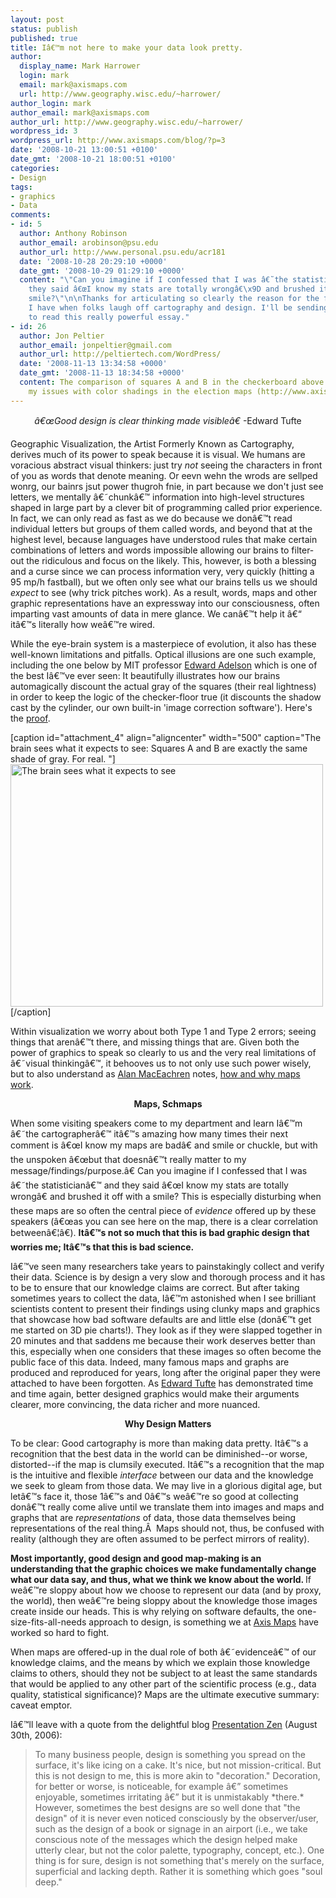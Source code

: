 ```yaml
---
layout: post
status: publish
published: true
title: Iâ€™m not here to make your data look pretty.
author:
  display_name: Mark Harrower
  login: mark
  email: mark@axismaps.com
  url: http://www.geography.wisc.edu/~harrower/
author_login: mark
author_email: mark@axismaps.com
author_url: http://www.geography.wisc.edu/~harrower/
wordpress_id: 3
wordpress_url: http://www.axismaps.com/blog/?p=3
date: '2008-10-21 13:00:51 +0100'
date_gmt: '2008-10-21 18:00:51 +0100'
categories:
- Design
tags:
- graphics
- Data
comments:
- id: 5
  author: Anthony Robinson
  author_email: arobinson@psu.edu
  author_url: http://www.personal.psu.edu/acr181
  date: '2008-10-28 20:29:10 +0000'
  date_gmt: '2008-10-29 01:29:10 +0000'
  content: "\"Can you imagine if I confessed that I was â€˜the statisticianâ€™ and
    they said â€œI know my stats are totally wrongâ€\x9D and brushed it off with a
    smile?\"\n\nThanks for articulating so clearly the reason for the frustration
    I have when folks laugh off cartography and design. I'll be sending my students
    to read this really powerful essay."
- id: 26
  author: Jon Peltier
  author_email: jonpeltier@gmail.com
  author_url: http://peltiertech.com/WordPress/
  date: '2008-11-13 13:34:58 +0000'
  date_gmt: '2008-11-13 18:34:58 +0000'
  content: The comparison of squares A and B in the checkerboard above clearly describes
    my issues with color shadings in the election maps (http://www.axismaps.com/blog/2008/11/a-new-kind-of-election-map/).
---
```

<p style="text-align: center;"><em>â€œGood design is clear thinking made visibleâ€</em> -Edward Tufte</p>
<p>Geographic Visualization, the Artist Formerly Known as Cartography, derives much of its power to speak because it is visual. We humans are voracious abstract visual thinkers: just try <em>not </em>seeing the characters in front of you as words that denote meaning. Or eevn wehn the wrods are sellped wonrg, our bainrs jsut power thugroh fnie, in part because we don't just see letters, we mentally â€˜chunkâ€™ information into high-level structures shaped in large part by a clever bit of programming called prior experience. In fact, we can only read as fast as we do because we donâ€™t read individual letters but groups of them called words, and beyond that at the highest level, because languages have understood rules that make certain combinations of letters and words impossible allowing our brains to filter-out the ridiculous and focus on the likely. This, however, is both a blessing and a curse since we can process information very, very quickly (hitting a 95 mp/h fastball), but we often only see what our brains tells us we should <em>expect</em> to see (why trick pitches work). As a result, words, maps and other graphic representations have an expressway into our consciousness, often imparting vast amounts of data in mere glance. We canâ€™t help it â€“ itâ€™s literally how weâ€™re wired.</p>
<p>While the eye-brain system is a masterpiece of evolution, it also has these well-known limitations and pitfalls. Optical illusions are one such example, including the one below by MIT professor <a href="http://web.mit.edu/persci/people/adelson/index.html" target="_blank">Edward Adelson</a> which is one of the best Iâ€™ve ever seen: It beautifully illustrates how our brains automagically discount the actual gray of the squares (their real lightness) in order to keep the logic of the checker-floor true (it discounts the shadow cast by the cylinder, our own built-in 'image correction software'). Here's the <a href="http://web.mit.edu/persci/people/adelson/checkershadow_illusion.html" target="_blank">proof</a>.</p>
<p>[caption id="attachment_4" align="aligncenter" width="500" caption="The brain sees what it expects to see: Squares A and B are exactly the same shade of gray. For real. "]<a href="http://www.axismaps.com/blog/wp-content/uploads/2008/08/checkershadow_illusion4med.jpg"><img class="size-full wp-image-4" title="checkershadow_illusion4med" src="http://www.axismaps.com/blog/wp-content/uploads/2008/08/checkershadow_illusion4med.jpg" alt="The brain sees what it expects to see" width="500" height="388" /></a>[/caption]</p>
<p>Within visualization we worry about both Type 1 and Type 2 errors; seeing things that arenâ€™t there, and missing things that are. Given both the power of graphics to speak so clearly to us and the very real limitations of â€˜visual thinkingâ€™, it behooves us to not only use such power wisely, but to also understand as <a href="http://www.geovista.psu.edu/members/maceachren/" target="_blank">Alan MacEachren</a> notes, <a href="http://www.amazon.com/How-Maps-Work-Representation-Visualization/dp/0898625890" target="_blank">how and why maps work</a>.</p>
<p style="text-align: center;"><strong>Maps, Schmaps</strong></p>
<p>When some visiting speakers come to my department and learn Iâ€™m â€˜the cartographerâ€™ itâ€™s amazing how many times their next comment is â€œI know my maps are badâ€ and smile or chuckle, but with the unspoken â€œbut that doesnâ€™t really matter to my message/findings/purpose.â€ Can you imagine if I confessed that I was â€˜the statisticianâ€™ and they said â€œI know my stats are totally wrongâ€ and brushed it off with a smile? This is especially disturbing when these maps are so often the central piece of <em>evidence</em> offered up by these speakers (â€œas you can see here on the map, there is a clear correlation betweenâ€¦â€). <strong>Itâ€™s not so much that this is bad graphic design that worries me; Itâ€™s that this is bad science.</strong></p>
<p>Iâ€™ve seen many researchers take years to painstakingly collect and verify their data. Science is by design a very slow and thorough process and it has to be to ensure that our knowledge claims are correct. But after taking sometimes years to collect the data, Iâ€™m astonished when I see brilliant scientists content to present their findings using clunky maps and graphics that showcase how bad software defaults are and little else (donâ€™t get me started on 3D pie charts!). They look as if they were slapped together in 20 minutes and that saddens me because their work deserves better than this, especially when one considers that these images so often become the public face of this data. Indeed, many famous maps and graphs are produced and reproduced for years, long after the original paper they were attached to have been forgotten. As <a href="http://www.edwardtufte.com/tufte/" target="_blank">Edward Tufte</a> has demonstrated time and time again, better designed graphics would make their arguments clearer, more convincing, the data richer and more nuanced.</p>
<p style="text-align: center;"><strong>Why Design Matters</strong></p>
<p>To be clear: Good cartography is more than making data pretty. Itâ€™s a recognition that the best data in the world can be diminished--or worse, distorted--if the map is clumsily executed. Itâ€™s a recognition that the map is the intuitive and flexible <em>interface</em> between our data and the knowledge we seek to gleam from those data. We may live in a glorious digital age, but letâ€™s face it, those 1â€™s and 0â€™s weâ€™re so good at collecting donâ€™t really come alive until we translate them into images and maps and graphs that are <em>representations</em> of data, those data themselves being representations of the real thing.Â  Maps should not, thus, be confused with reality (although they are often assumed to be perfect mirrors of reality).</p>
<p><strong>Most importantly, good design and good map-making is an understanding that the graphic choices we make fundamentally change what our data say, and thus, what we think we know about the world. </strong> If weâ€™re sloppy about how we choose to represent our data (and by proxy, the world), then weâ€™re being sloppy about the knowledge those images create inside our heads. This is why relying on software defaults, the one-size-fits-all-needs approach to design, is something we at <a href="http://www.axismaps.com" target="_blank">Axis Maps</a> have worked so hard to fight.</p>
<p>When maps are offered-up in the dual role of both â€˜evidenceâ€™ of our knowledge claims, and the means by which we explain those knowledge claims to others, should they not be subject to at least the same standards that would be applied to any other part of the scientific process (e.g., data quality, statistical significance)? Maps are the ultimate executive summary: caveat emptor.</p>
<p>Iâ€™ll leave with a quote from the delightful blog <a href="http://www.presentationzen.com/" target="_blank">Presentation Zen</a> (August 30th, 2006):</p>
<blockquote><p>To many business people, design is something you spread on the surface, it's like icing on a cake. It's nice, but not mission-critical. But this is not design to me, this is more akin to "decoration." Decoration, for better or worse, is noticeable, for example â€” sometimes enjoyable, sometimes irritating â€” but it is unmistakably *there.* However, sometimes the best designs are so well done that "the design" of it is never even noticed consciously by the observer/user, such as the design of a book or signage in an airport (i.e., we take conscious note of the messages which the design helped make utterly clear, but not the color palette, typography, concept, etc.). One thing is for sure, design is not something that's merely on the surface, superficial and lacking depth. Rather it is something which goes "soul deep."</p></blockquote>
